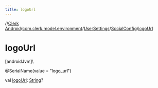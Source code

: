 ```yaml
---
title: logoUrl
---
```

//[Clerk Android](../../../../index.html)/[com.clerk.model.environment](../../index.html)/[UserSettings](../index.html)/[SocialConfig](index.html)/[logoUrl](logo-url.html)



# logoUrl



[androidJvm]\




@SerialName(value = &quot;logo_url&quot;)



val [logoUrl](logo-url.html): [String](https://kotlinlang.org/api/latest/jvm/stdlib/kotlin-stdlib/kotlin/-string/index.html)?




